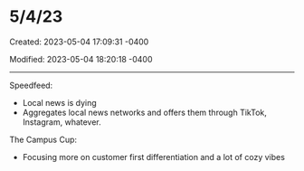 # 5/4/23

Created: 2023-05-04 17:09:31 -0400

Modified: 2023-05-04 18:20:18 -0400

---

Speedfeed:

-   Local news is dying
-   Aggregates local news networks and offers them through TikTok, Instagram, whatever.



The Campus Cup:

-   Focusing more on customer first differentiation and a lot of cozy vibes